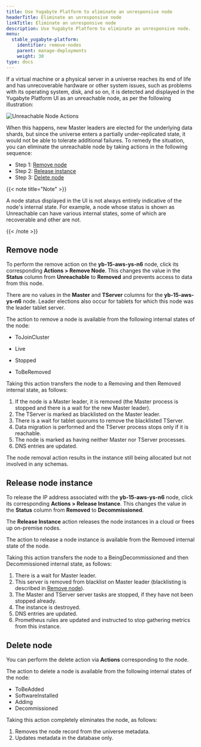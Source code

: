 ```yaml
---
title: Use Yugabyte Platform to eliminate an unresponsive node
headerTitle: Eliminate an unresponsive node
linkTitle: Eliminate an unresponsive node
description: Use Yugabyte Platform to eliminate an unresponsive node.
menu:
  stable_yugabyte-platform:
    identifier: remove-nodes
    parent: manage-deployments
    weight: 30
type: docs
---
```


If a virtual machine or a physical server in a universe reaches its end of life and has unrecoverable hardware or other system issues, such as problems with its operating system, disk, and so on, it is detected and displayed in the Yugabyte Platform UI as an unreachable node, as per the following illustration:

![Unreachable Node Actions](/images/ee/node-actions-unreachable.png)

When this happens, new Master leaders are elected for the underlying data shards, but since the universe enters a partially under-replicated state, it would not be able to tolerate additional failures. To remedy the situation, you can eliminate the unreachable node by taking actions in the following sequence:

- Step 1: [Remove node](#remove-node)
- Step 2: [Release instance](#release-instance)
- Step 3: [Delete node](delete-node)

{{< note title="Note" >}}

A node status displayed in the UI is not always entirely indicative of the node's internal state. For example, a node whose status is shown as Unreachable can have various internal states, some of which are recoverable and other are not.

{{< /note >}}

## Remove node

To perform the remove action on the **yb-15-aws-ys-n6** node, click its corresponding **Actions > Remove Node**. This changes the value in the **Status** column from **Unreachable** to **Removed** and prevents access to data from this node.

There are no values in the **Master** and **TServer** columns for the **yb-15-aws-ys-n6** node. Leader elections also occur for tablets for which this node was the leader tablet server.

The action to remove a node is available from the following internal states of the node:

- ToJoinCluster

- Live
- Stopped
- ToBeRemoved

Taking this action transfers the node to a Removing and then Removed internal state, as follows:

1. If the node is a Master leader, it is removed (the Master process is stopped and there is a wait for the new Master leader).
2. The TServer is marked as blacklisted on the Master leader.
3. There is a wait for tablet quorums to remove the blacklisted TServer.
4. Data migration is performed and the TServer process stops only if it is reachable.
5. The node is marked as having neither Master nor TServer processes.
6. DNS entries are updated.

The node removal action results in the instance still being allocated but not involved in any schemas.

## Release node instance

To release the IP address associated with the **yb-15-aws-ys-n6** node, click its corresponding **Actions > Release Instance**. This changes the value in the **Status** column from **Removed** to **Decommissioned**.

The **Release Instance** action releases the node instances in a cloud or frees up on-premise nodes.

The action to release a node instance is available from the Removed internal state of the node.

Taking this action transfers the node to a BeingDecommissioned and then Decommissioned internal state, as follows:

1. There is a wait for Master leader.
2. This server is removed from blacklist on Master leader (blacklisting is described in [Remove node](#remove-node)).
3. The Master and TServer server tasks are stopped, if they have not been stopped already.
4. The instance is destroyed.
5. DNS entries are updated.
6. Prometheus rules are updated and instructed to stop gathering metrics from this instance.

## Delete node

You can perform the delete action via **Actions** corresponding to the node.

The action to delete a node is available from the following internal states of the node:

- ToBeAdded
- SoftwareInstalled
- Adding
- Decommissioned

Taking this action completely eliminates the node, as follows:

1. Removes the node record from the universe metadata.
2. Updates metadata in the database only.
